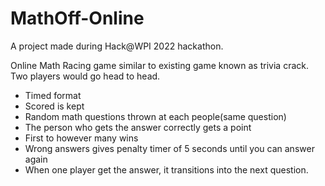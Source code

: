 # MathOff-Online
A project made during Hack@WPI 2022 hackathon.

Online Math Racing game similar to existing game known as trivia crack. Two players would go head to head.
- Timed format
- Scored is kept
- Random math questions thrown at each people(same question)
- The person who gets the answer correctly gets a point
- First to however many wins
- Wrong answers gives penalty timer of 5 seconds until you can answer again
- When one player get the answer, it transitions into the next question.
